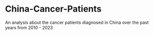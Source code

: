 # China-Cancer-Patients
An analysis about the cancer patients diagnosed in China over the past years from 2010 - 2023

